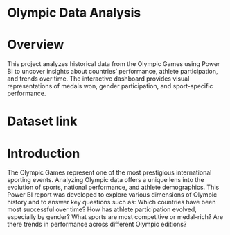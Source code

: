 # Olympic Data Analysis
# Overview
This project analyzes historical data from the Olympic Games using Power BI to uncover insights about countries’ performance, athlete participation, and trends over time. The interactive dashboard provides visual representations of medals won, gender participation, and sport-specific performance.

# Dataset link


# Introduction
The Olympic Games represent one of the most prestigious international sporting events. Analyzing Olympic data offers a unique lens into the evolution of sports, national performance, and athlete demographics. This Power BI report was developed to explore various dimensions of Olympic history and to answer key questions such as:
Which countries have been most successful over time?
How has athlete participation evolved, especially by gender?
What sports are most competitive or medal-rich?
Are there trends in performance across different Olympic editions?
